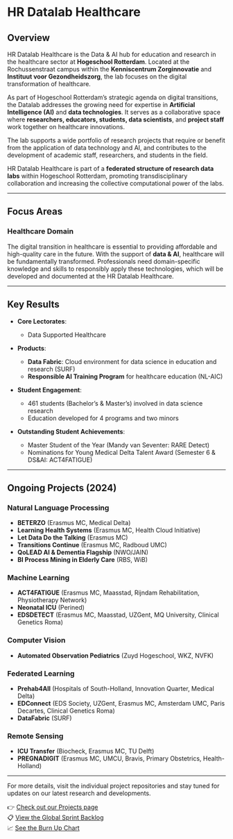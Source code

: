 # HR Datalab Healthcare

## Overview

HR Datalab Healthcare is the Data & AI hub for education and research in the healthcare sector at **Hogeschool Rotterdam**. Located at the Rochussenstraat campus within the **Kenniscentrum Zorginnovatie** and **Instituut voor Gezondheidszorg**, the lab focuses on the digital transformation of healthcare.

As part of Hogeschool Rotterdam’s strategic agenda on digital transitions, the Datalab addresses the growing need for expertise in **Artificial Intelligence (AI)** and **data technologies**. It serves as a collaborative space where **researchers, educators, students, data scientists**, and **project staff** work together on healthcare innovations.

The lab supports a wide portfolio of research projects that require or benefit from the application of data technology and AI, and contributes to the development of academic staff, researchers, and students in the field.

HR Datalab Healthcare is part of a **federated structure of research data labs** within Hogeschool Rotterdam, promoting transdisciplinary collaboration and increasing the collective computational power of the labs.

---

## Focus Areas

### Healthcare Domain
The digital transition in healthcare is essential to providing affordable and high-quality care in the future. With the support of **data & AI**, healthcare will be fundamentally transformed. Professionals need domain-specific knowledge and skills to responsibly apply these technologies, which will be developed and documented at the HR Datalab Healthcare.

---

## Key Results

- **Core Lectorates**:
  - Data Supported Healthcare

- **Products**:
  - **Data Fabric**: Cloud environment for data science in education and research (SURF)
  - **Responsible AI Training Program** for healthcare education (NL-AIC)

- **Student Engagement**:
  - 461 students (Bachelor’s & Master’s) involved in data science research
  - Education developed for 4 programs and two minors

- **Outstanding Student Achievements**:
  - Master Student of the Year (Mandy van Seventer: RARE Detect)
  - Nominations for Young Medical Delta Talent Award (Semester 6 & DS&AI: ACT4FATIGUE)

---

## Ongoing Projects (2024)

### Natural Language Processing
- **BETERZO** (Erasmus MC, Medical Delta)
- **Learning Health Systems** (Erasmus MC, Health Cloud Initiative)
- **Let Data Do the Talking** (Erasmus MC)
- **Transitions Continue** (Erasmus MC, Radboud UMC)
- **QoLEAD AI & Dementia Flagship** (NWO/JAIN)
- **BI Process Mining in Elderly Care** (RBS, WiB)

### Machine Learning
- **ACT4FATIGUE** (Erasmus MC, Maasstad, Rijndam Rehabilitation, Physiotherapy Network)
- **Neonatal ICU** (Perined)
- **EDSDETECT** (Erasmus MC, Maasstad, UZGent, MQ University, Clinical Genetics Roma)

### Computer Vision
- **Automated Observation Pediatrics** (Zuyd Hogeschool, WKZ, NVFK)

### Federated Learning
- **Prehab4All** (Hospitals of South-Holland, Innovation Quarter, Medical Delta)
- **EDConnect** (EDS Society, UZGent, Erasmus MC, Amsterdam UMC, Paris Decartes, Clinical Genetics Roma)
- **DataFabric** (SURF)

### Remote Sensing
- **ICU Transfer** (Biocheck, Erasmus MC, TU Delft)
- **PREGNADIGIT** (Erasmus MC, UMCU, Bravis, Primary Obstetrics, Health-Holland)

---

For more details, visit the individual project repositories and stay tuned for updates on our latest research and developments.


👉 [Check out our Projects page](https://github.com/orgs/ClassiLyze/projects/2)  
📋 [View the Global Sprint Backlog](https://github.com/orgs/ClassiLyze/projects/2/views/2)  
📈 [See the Burn Up Chart](https://github.com/orgs/ClassiLyze/projects/2/insights)  
